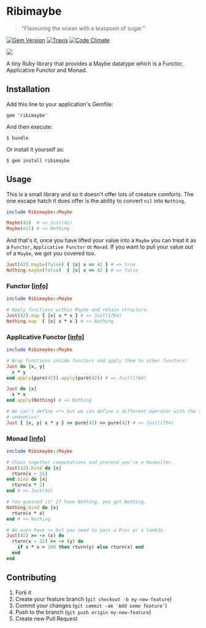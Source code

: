 # Ribimaybe

> "Flavouring the ocean with a teaspoon of sugar."

[![Gem Version](https://badge.fury.io/rb/ribimaybe.svg)](http://badge.fury.io/rb/ribimaybe)
[![Travis](https://travis-ci.org/filib/ribimaybe.svg?branch=master)](http://travis-ci.org/filib/ribimaybe)
[![Code Climate](https://codeclimate.com/github/unsymbol/ribimaybe.png)](https://codeclimate.com/github/unsymbol/ribimaybe)

![](maybe.gif)

A tiny Ruby library that provides a Maybe datatype which is a Functor,
Applicative Functor and Monad.

## Installation

Add this line to your application's Gemfile:

    gem 'ribimaybe'

And then execute:

    $ bundle

Or install it yourself as:

    $ gem install ribimaybe

## Usage

This is a small library and so it doesn't offer lots of creature comforts. The
one escape hatch it does offer is the ability to convert `nil` into `Nothing`.

``` ruby
include Ribimaybe::Maybe

Maybe(42)  # => Just(42)
Maybe(nil) # => Nothing
```

And that's it, once you have lifted your value into a `Maybe` you can treat it
as a `Functor`, `Applicative Functor` or `Monad`. If you want to pull your value
out of a `Maybe`, we got you covered too.

``` ruby
Just(42).maybe(false) { |x| x == 42 } # => true
Nothing.maybe(false)  { |x| x == 42 } # => false
```

### Functor [\[info\]](http://learnyouahaskell.com/functors-applicative-functors-and-monoids)

``` ruby
include Ribimaybe::Maybe

# Apply functions within Maybe and retain structure.
Just(42).map { |x| x * x } # => Just(1764)
Nothing.map  { |x| x * x } # => Nothing
```

### Applicative Functor [\[info\]](http://learnyouahaskell.com/functors-applicative-functors-and-monoids)

``` ruby
include Ribimaybe::Maybe

# Wrap functions inside functors and apply them to other functors!
Just do |x, y|
  x * y
end.apply(pure(42)).apply(pure(42)) # => Just(1764)

Just do |x|
  x * x
end.apply(Nothing) # => Nothing

# We can't define <*> but we can define a different operator with the same
# semantics!
Just { |x, y| x * y } >> pure(42) >> pure(42) # => Just(1764)
```

### Monad [\[info\]](http://www.learnyouahaskell.com/a-fistful-of-monads)

``` ruby
include Ribimaybe::Maybe

# Chain together computations and pretend you're a Haskeller.
Just(42).bind do |x|
  rturn(x - 21)
end.bind do |x|
  rturn(x * 2)
end # => Just(42)

# You guessed it! If have Nothing, you get Nothing.
Nothing.bind do |x|
  rturn(x * x)
end # => Nothing

# We even have >= but you need to pass a Proc or a lambda.
Just(42) >= -> (x) do
  rturn(x - 21) >= -> (y) do
    if x * x > 100 then rturn(y) else rturn(x) end
  end
end
```

## Contributing

1. Fork it
2. Create your feature branch (`git checkout -b my-new-feature`)
3. Commit your changes (`git commit -am 'Add some feature'`)
4. Push to the branch (`git push origin my-new-feature`)
5. Create new Pull Request
